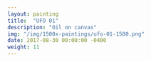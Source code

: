 ```yaml
---
layout: painting
title:  "UFO 01"
description: "Oil on canvas"
img: "/img/1500x-paintings/ufo-01-1500.png"
date: 2017-08-30 00:00:00 -0400
weight: 11
---
```



